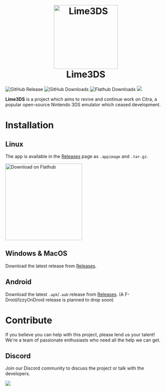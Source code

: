 <h1 align="center">
  <br>
  <a href="[https://github.com/Lime3DS]"><img src="https://raw.githubusercontent.com/Lime3DS/Lime3DS/1b1c4f29d4280c750702459fd9a6ada539a4e9a9/dist/lime.svg" alt="Lime3DS" width="200"></a>
  <br>
  <b>Lime3DS</b>
  <br>
</h1>

![GitHub Release](https://img.shields.io/github/v/release/Lime3DS/Lime3DS?label=Current%20Release)
![GitHub Downloads](https://img.shields.io/github/downloads/Lime3DS/Lime3DS/total?logo=github&label=GitHub%20Downloads)
![Flathub Downloads](https://img.shields.io/flathub/downloads/io.github.lime3ds.Lime3DS?logo=Flathub&label=Flathub%20Downloads)
![](https://github.com/Lime3DS/Lime3DS/actions/workflows/build.yml/badge.svg)

<b>Lime3DS</b> is a project which aims to revive and continue work on Citra, a popular open-source Nintendo 3DS emulator which ceased development.

# Installation

## Linux

The app is available in the [Releases](https://github.com/Lime3DS/Lime3DS/releases) page as `.appimage` and `.tar.gz`.

<a href=https://flathub.org/apps/io.github.lime3ds.Lime3DS><img width='240' alt='Download on Flathub' src='https://dl.flathub.org/assets/badges/flathub-badge-en.png'/></a>

## Windows & MacOS

Download the latest release from [Releases](https://github.com/Lime3DS/Lime3DS/releases).

## Android
Download the latest `.apk`/`.aab` release from [Releases](https://github.com/Lime3DS/Lime3DS/releases). (A F-Droid/IzzyOnDroid release is planned to drop soon)


# Contribute
If you believe you can help with this project, please lend us your talent! We're a team of passionate enthusiasts who need all the help we can get.

## Discord
Join our Discord community to discuss the project or talk with the developers.

[![](https://dcbadge.vercel.app/api/server/4ZjMpAp3M6)](https://discord.gg/4ZjMpAp3M6)
